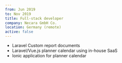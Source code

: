 ```yaml
---
from: Jun 2019
to: Nov 2019
title: Full-stack developer
company: Necara GmbH Co.
location: Germany (remote)
active: false
---
```


* Laravel Custom report documents
* Laravel/Vue.js planner calendar using in-house SaaS
* Ionic application for planner calendar
